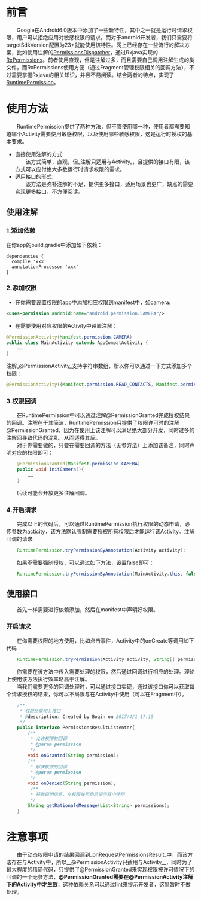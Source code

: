 # 前言
　　Google在Android6.0版本中添加了一些新特性，其中之一就是运行时请求权限，用户可以拒绝应用对敏感权限的请求。而对于android开发者，我们只需要将targetSdkVersion配置为23+就能使用该特性。网上已经存在一些流行的解决方案，比如使用注解的[PermissionsDispatcher](https://github.com/hotchemi/PermissionsDispatcher)，通过Rxjava实现的[RxPermissions](https://github.com/tbruyelle/RxPermissions)。前者使用直观，但是注解过多，而且需要自己调用注解生成的类文件，而RxPermissions使用方便（通过Fragment管理权限相关的回调方法），不过需要掌握Rxjava的相关知识，并且不易阅读。结合两者的特点，实现了[RuntimePermission](https://github.com/booqin/RuntimePermissions)。

# 使用方法
　　RuntimePermission提供了两种方法，但不管使用哪一种，使用者都需要知道哪个Activity需要使用敏感权限，以及使用哪些敏感权限，这是运行时授权的基本要求。
- 直接使用注解的方式:   
　　该方式简单，直观，但_注解只适用与Activity_，且提供的接口有限，该方式可以应付绝大多数运行时请求权限的需求。
- 适用接口的形式:  
　　该方法是弥补注解的不足，提供更多接口，适用场景也更广，缺点的需要实现更多接口，不方便阅读。  

## 使用注解

### 1.添加依赖
在你app的build.gradle中添加如下依赖：
```
dependencies {
  compile 'xxx'
  annotationProcessor 'xxx'
}
```

### 2.添加权限
- 在你需要设置权限的app中添加相应权限到manifest中，如camera:
```xml
<uses-permission android:name="android.permission.CAMERA"/>
```
- 在需要使用对应权限的Activity中设置注解：
```java
@PermissionActivity(Manifest.permission.CAMERA)
public class MainActivity extends AppCompatActivity {
	……
}
```
注解_@PermissionActivity_支持字符串数组，所以你可以通过一下方式添加多个权限：
```java
@PermissionActivity({Manifest.permission.READ_CONTACTS, Manifest.permission.CAMERA})
```

### 3.权限回调
　　在RuntimePermission中可以通过注解@PermissionGranted完成授权结果的回调。注解在于其简洁，RuntimePermission只提供了权限许可时的注解@PermissionGranted，因为在使用上该注解可以满足绝大部分开发，同时过多的注解回导致代码的混乱，从而适得其反。  
　　对于你需要做的，只要在需要回调的方法（无参方法）上添加该备注，同时声明对应的权限即可：
```java
    @PermissionGranted(Manifest.permission.CAMERA)
    public void initCamera(){
        ……
    }
```
　　后续可能会开放更多注解回调。

### 4.开启请求
　　完成以上的代码后，可以通过RuntimePermission执行权限的动态申请，必传参数为acticity，该方法默认强制需要授权所有权限后才能运行该Activity。注解回调的请求:
```java
    RuntimePermission.tryPermissionByAnnotation(Activity activity);
```
　　如果不需要强制授权，可以通过如下方法，设置false即可：
```java
    RuntimePermission.tryPermissionByAnnotation(MainActivity.this, false);
```

## 使用接口
　　首先一样需要进行依赖添加，然后在manifest中声明好权限。
### 开启请求
　　在你需要权限的地方使用，比如点击事件，Activity中的onCreate等调用如下代码
```java
    RuntimePermission.tryPermission(Activity activity, String[] permissions, PermissionFragment.PermissionsResultListener permissionsResultListener)
```
　　你需要在该方法中传入需要处理的权限，然后通过回调进行相应的处理。理论上使用该方法执行效率略高于注解。  
　　当我们需要更多的回调处理时，可以通过接口实现，通过该接口你可以获取每个请求授权的结果，你可以不局限与在Activity中使用（可以在Fragment中）。
```java
    /**
     * 权限结果相关接口
     * @description: Created by Boqin on 2017/4/1 17:15
     */
    public interface PermissionsResultListenter{
        /** 
         * 允许权限的回调
         * @param permission
         */
        void onGranted(String permission);
        /**
         * 解决权限的回调
         * @param permission
         */
        void onDenied(String permission);
         /**
         * 获取说明信息，在权限被拒绝后提示框中使用
         */
        String getRationaleMessage(List<String> permissions);
    }
```

# 注意事项
　　由于动态权限申请的结果回调到_onRequestPermissionsResult_中，而该方法存在与Activity中，所以__@PermissionActivity只适用与Activity__，同时为了最大程度的精简代码，只提供了@PermissionGranted来实现权限被许可情况下的回调的一个无参方法，__@PermissionGranted需要在@PermissionActivity注解下的Activity中才生效__，这种依赖关系可以通过lint来提示开发者，这里暂时不做处理。